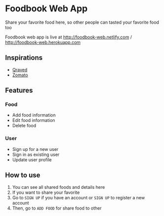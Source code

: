 # Foodbook Web App

Share your favorite food here, so other people can tasted your favorite food too

Foodbook web app is live at http://foodbook-web.netlify.com / http://foodbook-web.herokuapp.com

## Inspirations

* [Qraved](https://www.qraved.com)
* [Zomato](https://www.zomato.com)

## Features

### Food

* Add food information
* Edit food information
* Delete food

### User

* Sign up for a new user
* Sign in as existing user
* Update user profile

## How to use

1.  You can see all shared foods and details here
2.  If you want to share your favorite
3.  Go to `SIGN UP` if you have an account or `SIGN UP` to register a new account
4.  Then, go to `ADD FOOD` for share food to other
